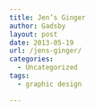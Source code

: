 ```yaml
---
title: Jen’s Ginger
author: Gadsby
layout: post
date: 2013-05-19
url: /jens-ginger/
categories:
  - Uncategorized
tags:
  - graphic design

---
```

